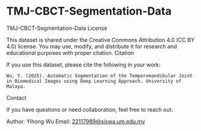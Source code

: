 # TMJ-CBCT-Segmentation-Data
TMJ-CBCT-Segmentation-Data
License

This dataset is shared under the Creative Commons Attribution 4.0 (CC BY 4.0) license. You may use, modify, and distribute it for research and educational purposes with proper citation.
Citation

If you use this dataset, please cite the following in your work:

    Wu, Y. (2025). Automatic Segmentation of the Temporomandibular Joint in Biomedical Images using Deep Learning Approach. University of Malaya.

Contact

If you have questions or need collaboration, feel free to reach out:

Author: Yihong Wu
Email: 22117989@siswa.um.edu.my